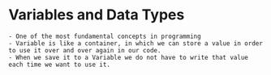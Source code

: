 # Variables and Data Types

    - One of the most fundamental concepts in programming
    - Variable is like a container, in which we can store a value in order to use it over and over again in our code.
    - When we save it to a Variable we do not have to write that value each time we want to use it.
